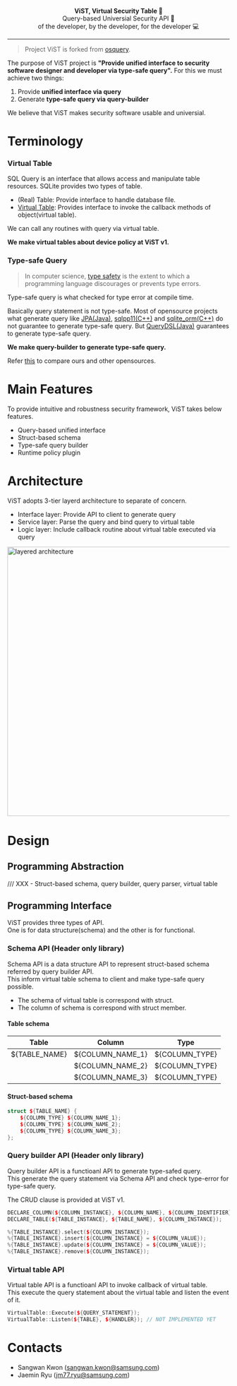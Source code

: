 <p align="center">
<b> ViST, Virtual Security Table &#127912 </b><br>
Query-based Universial Security API &#128196<br>
of the developer, by the developer, for the developer &#128187
</p>

---

> Project ViST is forked from [osquery](https://osquery.io/).   

The purpose of ViST project is
**"Provide unified interface
to security software designer
and developer
via type-safe query".**
For this we must achieve two things:
1. Provide **unified interface via query**
2. Generate **type-safe query via query-builder**

We believe that ViST makes security software usable and universial.

# Terminology
### Virtual Table
SQL Query is an interface that allows access and manipulate table resources.
SQLite provides two types of table.
- (Real) Table: Provide interface to handle database file.
- [Virtual Table](https://sqlite.org/vtab.html): 
Provides interface to invoke the callback methods of object(virtual table).  

We can call any routines with query via virtual table.  

**We make virtual tables about device policy at ViST v1.**

### Type-safe Query 
> In computer science, [type safety](https://en.wikipedia.org/wiki/Type_safety)
> is the extent to
> which a programming language
> discourages or prevents type errors.

Type-safe query is what checked for type error at compile time.

Basically query statement is not type-safe.
Most of opensource projects
what generate query like
[JPA(Java)](https://github.com/spring-projects/spring-data-jpa),
[sqlpp11(C++)](https://github.com/rbock/sqlpp11)
and [sqlite_orm(C++)](https://github.com/fnc12/sqlite_orm)
do not guarantee to generate type-safe query.
But [QueryDSL(Java)](https://github.com/querydsl/querydsl)
guarantees to generate type-safe query.

**We make query-builder to generate type-safe query.**  

Refer [this](https://github.sec.samsung.net/RS7-SECIOTSW/tizen-osquery/tree/master/src/vist/query-builder)
to compare ours and other opensources.

# Main Features
To provide intuitive and robustness security framework,
ViST takes below features.
- Query-based unified interface
- Struct-based schema
- Type-safe query builder
- Runtime policy plugin

# Architecture
ViST adopts 3-tier layerd architecture to separate of concern.
- Interface layer: Provide API to client to generate query
- Service layer: Parse the query and bind query to virtual table
- Logic layer: Include callback routine about virtual table executed via query 

<img src="https://github.sec.samsung.net/storage/user/692/files/b8eeed80-5a49-11ea-85cb-3b4a975b2343" alt="layered architecture" width="780" height="610">

# Design
## Programming Abstraction
/// XXX - Struct-based schema, query builder, query parser, virtual table 

## Programming Interface
ViST provides three types of API.  
One is for data structure(schema)
and the other is for functional.

### Schema API (Header only library)
Schema API is a data structure API
to represent struct-based schema
referred by query builder API.  
This inform virtual table schema to client and make type-safe query possible.

- The schema of virtual table is correspond with struct.
- The column of schema is correspond with struct member.

#### Table schema
| Table  | Column | Type |
|---|---|---|
| ${TABLE_NAME} | ${COLUMN_NAME_1} | ${COLUMN_TYPE} |
| | ${COLUMN_NAME_2} | ${COLUMN_TYPE} |
| | ${COLUMN_NAME_3} | ${COLUMN_TYPE} |

#### Struct-based schema
```cpp
struct ${TABLE_NAME} {
    ${COLUMN_TYPE} ${COLUMN_NAME_1};
    ${COLUMN_TYPE} ${COLUMN_NAME_2};
    ${COLUMN_TYPE} ${COLUMN_NAME_3};
};
```

### Query builder API (Header only library)
Query builder API is
a functioanl API
to generate type-safed query.  
This generate the query statement
via Schema API and
check type-error
for type-safe query. 

The CRUD clause is provided at ViST v1.

```cpp
DECLARE_COLUMN(${COLUMN_INSTANCE}, ${COLUMN_NAME}, ${COLUMN_IDENTIFIER});
DECLARE_TABLE(${TABLE_INSTANCE}, ${TABLE_NAME}, ${COLUMN_INSTANCE});

%{TABLE_INSTANCE}.select(${COLUMN_INSTANCE});
%{TABLE_INSTANCE}.insert(${COLUMN_INSTANCE} = ${COLUMN_VALUE});
%{TABLE_INSTANCE}.update(${COLUMN_INSTANCE} = ${COLUMN_VALUE});
%{TABLE_INSTANCE}.remove(${COLUMN_INSTANCE});
```

### Virtual table API
Virtual table API is a functioanl API to invoke callback of virtual table.  
This execute the query statement about the virtual table
and listen the event of it.

```cpp
VirtualTable::Execute(${QUERY_STATEMENT});
VirtualTable::Listen(${TABLE}, ${HANDLER}); // NOT IMPLEMENTED YET
```

# Contacts
- Sangwan Kwon (sangwan.kwon@samsung.com)
- Jaemin Ryu (jm77.ryu@samsung.com)
